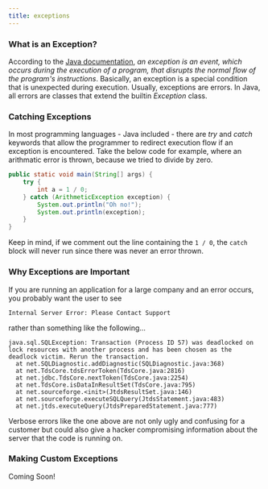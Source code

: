 ```yaml
---
title: exceptions
---
```


### What is an Exception?

According to the [Java documentation](https://docs.oracle.com/javase/tutorial/essential/exceptions/definition.html), *an exception is an event, which occurs during the execution of a program, that disrupts the normal flow of the program's instructions*. Basically, an exception is a special condition that is unexpected during execution. Usually, exceptions are errors. In Java, all errors are classes that extend the builtin *Exception* class.

### Catching Exceptions

In most programming languages - Java included - there are *try* and *catch* keywords that allow the programmer to redirect execution flow if an exception is encountered. Take the below code for example, where an arithmatic error is thrown, because we tried to divide by zero. 

```java
public static void main(String[] args) {
	try {
		int a = 1 / 0;
	} catch (ArithmeticException exception) {
		System.out.println("Oh no!");
		System.out.println(exception);
	}
}
```

Keep in mind, if we comment out the line containing the `1 / 0`, the `catch` block will never run since there was never an error thrown.

<!-- Add in more examples and use finally statements -->

### Why Exceptions are Important

If you are running an application for a large company and an error occurs, you probably want the user to see 

```
Internal Server Error: Please Contact Support
```

rather than something like the following...

```
java.sql.SQLException: Transaction (Process ID 57) was deadlocked on lock resources with another process and has been chosen as the deadlock victim. Rerun the transaction.
  at net.SQLDiagnostic.addDiagnostic(SQLDiagnostic.java:368)
  at net.TdsCore.tdsErrorToken(TdsCore.java:2816)
  at net.jdbc.TdsCore.nextToken(TdsCore.java:2254)
  at net.TdsCore.isDataInResultSet(TdsCore.java:795)
  at net.sourceforge.<init>(JtdsResultSet.java:146)
  at net.sourceforge.executeSQLQuery(JtdsStatement.java:483)
  at net.jtds.executeQuery(JtdsPreparedStatement.java:777)
```

Verbose errors like the one above are not only ugly and confusing for a customer but could also give a hacker compromising information about the server that the code is running on. 

### Making Custom Exceptions

Coming Soon!